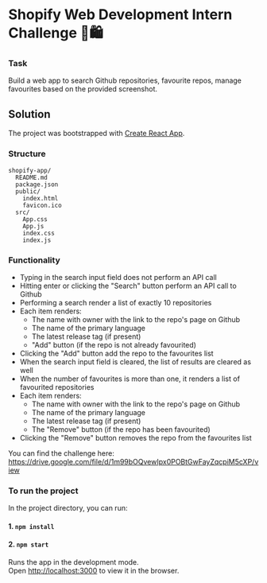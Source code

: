 # Shopify Web Development Intern Challenge 🛒🛍

### Task

Build a web app to search Github repositories, favourite repos, manage favourites based on the provided screenshot.

## Solution

The project was bootstrapped with [Create React App](https://github.com/facebookincubator/create-react-app).

### Structure

```
shopify-app/
  README.md
  package.json
  public/
    index.html
    favicon.ico
  src/
    App.css
    App.js
    index.css
    index.js
```

### Functionality

- Typing in the search input field does not perform an API call
- Hitting enter or clicking the "Search" button perform an API call to Github
- Performing a search render a list of exactly 10 repositories
- Each item renders:
  - The name with owner with the link to the repo's page on Github
  - The name of the primary language
  - The latest release tag (if present)
  - "Add" button (if the repo is not already favourited)
- Clicking the "Add" button add the repo to the favourites list
- When the search input field is cleared, the list of results are cleared as well
- When the number of favourites is more than one, it renders a list of favourited repositories
- Each item renders:
  - The name with owner with the link to the repo's page on Github
  - The name of the primary language
  - The latest release tag (if present)
  - The "Remove" button (if the repo has been favourited)
- Clicking the "Remove" button removes the repo from the favourites list

You can find the challenge here: https://drive.google.com/file/d/1m99bOQvewIpx0POBtGwFayZqcpiM5cXP/view

### To run the project

In the project directory, you can run:

#### 1. `npm install`

#### 2. `npm start`

Runs the app in the development mode.<br>
Open [http://localhost:3000](http://localhost:3000) to view it in the browser.
